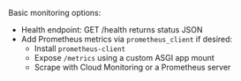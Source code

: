 Basic monitoring options:

- Health endpoint: GET /health returns status JSON
- Add Prometheus metrics via `prometheus_client` if desired:
  - Install `prometheus-client`
  - Expose `/metrics` using a custom ASGI app mount
  - Scrape with Cloud Monitoring or a Prometheus server


